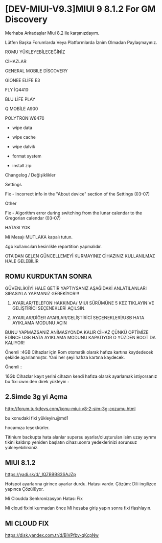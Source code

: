 # [DEV-MIUI-V9.3]MIUI 9 8.1.2 For GM Discovery



Merhaba Arkadaşlar Miui 8.2 ile karşınızdayım.



Lütfen Başka Forumlarda Veya Platformlarda İznim Olmadan Paylaşmayınız.



ROMU YÜKLEYEBİLECEĞİNİZ

CİHAZLAR



GENERAL MOBILE DİSCOVERY

GİONEE ELİFE E3

FLY İQ4410

BLU LİFE PLAY

Q MOBİLE A900

POLYTRON W8470



- wipe data

- wipe cache

- wipe dalvik

- format system

- install zip

                                                                      

Changelog / Değişiklikler



Settings



Fix - Incorrect info in the "About device" section of the Settings (03-07)



Other



Fix - Algorithm error during switching from the lunar calendar to the Gregorian calendar (03-07)



HATASI YOK 



Mi Mesajı MUTLAKA kapalı tutun.



4gb kullanıcıları kesinlikle repartition yapmalıdır.



OTA'DAN GELEN GÜNCELLEMEYİ KURMAYINIZ CİHAZINIZ KULLANILMAZ HALE GELEBİLİR 



## ROMU KURDUKTAN SONRA



GÜVENLİK/İYİ HALE GETİR YAPTIYSANIZ AŞAĞIDAKİ ANLATILANLARI SIRASIYLA YAPMANIZ GEREKİYOR!!!



1. AYARLAR/TELEFON HAKKINDA/ MIUI SÜRÜMÜNE 5 KEZ TIKLAYIN VE GELİŞTİRİCİ SEÇENEKLERİ AÇILSIN.



2. AYARLAR/DİĞER AYARLAR/GELİŞTİRİCİ SEÇENEKLERİ/USB HATA AYIKLAMA MODUNU AÇIN



BUNU YAPMAZSANIZ ANİMASYONDA KALIR CİHAZ ÇÜNKÜ OPTİMİZE EDİNCE USB HATA AYIKLAMA MODUNU KAPATIYOR O YÜZDEN BOOT DA KALIYOR!



Önemli :4GB Cihazlar için Rom otomatik olarak hafıza kartına kaydedecek şekilde ayarlanmıştır. Yani her şeyi hafıza kartına kaydecek.



Önemli :

16Gb Cihazlar kayıt yerini cihazın kendi hafıza olarak ayarlamak istiyorsanız bu fixi cwm den direk yükleyin : 





## 2.Simde 3g yi Açma

http://forum.turkdevs.com/konu-miui-v8-2-sim-3g-cozumu.html


bu konudaki fixi yükleyin.@md1

hocamıza teşekkürler.



Titinium backupta hata alanlar supersu ayarlar/oluşturulan isim uzay ayrımı tikini kaldırıp  yeniden başlatın cihazı.sonra yedeklerinizi sorunsuz yükleyebilirsiniz.



## MIUI 8.1.2


https://yadi.sk/d/_lQZBBB83SAJZp


Hotspot ayarlarına girince ayarlar durdu.
Hatası vardır.
Çözüm: Dili ingilizce yapınca Çözülüyor.

Mi Cloudda Senkronizasyon Hatası Fix

Mi cloud fixini kurmadan önce Mi hesaba giriş yapın sonra fixi flashlayın.



## MI CLOUD FIX


https://disk.yandex.com.tr/d/BlVPfbv-qKcpNw


